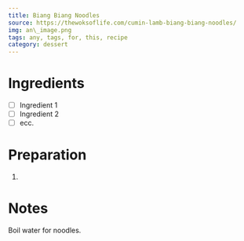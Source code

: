 ```yaml
---
title: Biang Biang Noodles
source: https://thewoksoflife.com/cumin-lamb-biang-biang-noodles/
img: an\_image.png
tags: any, tags, for, this, recipe
category: dessert
---
```




Ingredients
===========

* [ ] Ingredient 1
* [ ] Ingredient 2
* [ ] ecc.

Preparation
===========
1.

Notes
=====

Boil water for noodles.
